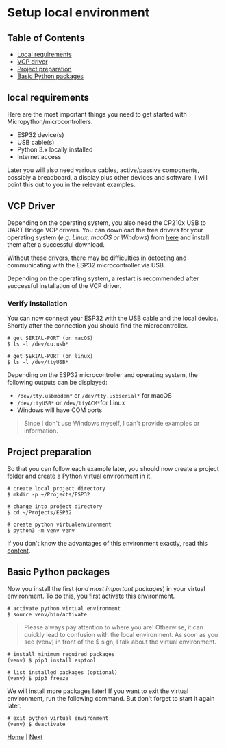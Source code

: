 # Setup local environment

## Table of Contents

- [Local requirements](#local-requirements)
- [VCP driver](#vcp-driver)
- [Project preparation](#project-preparation)
- [Basic Python packages](#basic-python-packages)

## local requirements

Here are the most important things you need to get started with Micropython/microcontrollers.

- ESP32 device(s)
- USB cable(s)
- Python 3.x locally installed
- Internet access

Later you will also need various cables, active/passive components, possibly a breadboard, a display plus other devices and software. I will point this out to you in the relevant examples.

## VCP Driver

Depending on the operating system, you also need the CP210x USB to UART Bridge VCP drivers. You can download the free drivers for your operating system (_e.g. Linux, macOS or Windows_) from [here](https://www.silabs.com/developers/usb-to-uart-bridge-vcp-drivers?tab=downloads) and install them after a successful download.

Without these drivers, there may be difficulties in detecting and communicating with the ESP32 microcontroller via USB.

Depending on the operating system, a restart is recommended after successful installation of the VCP driver.

### Verify installation

You can now connect your ESP32 with the USB cable and the local device. Shortly after the connection you should find the microcontroller.

```shell
# get SERIAL-PORT (on macOS)
$ ls -l /dev/cu.usb*

# get SERIAL-PORT (on linux)
$ ls -l /dev/ttyUSB*
```
Depending on the ESP32 microcontroller and operating system, the following outputs can be displayed:

- `/dev/tty.usbmodem*` or `/dev/tty.usbserial*` for macOS
- `/dev/ttyUSB*` or `/dev/ttyACM*`for Linux
- Windows will have COM ports 

> Since I don't use Windows myself, I can't provide examples or information.

## Project preparation

So that you can follow each example later, you should now create a project folder and create a Python virtual environment in it.

```shell
# create local project directory
$ mkdir -p ~/Projects/ESP32

# change into project directory
$ cd ~/Projects/ESP32

# create python virtualenvironment
$ python3 -m venv venv
```

If you don't know the advantages of this environment exactly, read this [content](https://docs.python.org/3/tutorial/venv.html).

## Basic Python packages

Now you install the first (_and most important packages_) in your virtual environment. To do this, you first activate this environment.

```shell
# activate python virtual environment
$ source venv/bin/activate
```

> Please always pay attention to where you are! Otherwise, it can quickly lead to confusion with the local environment. As soon as you see (venv) in front of the $ sign, I talk about the virtual environment.

```shell
# install minimum required packages
(venv) $ pip3 install esptool

# list installed packages (optional)
(venv) $ pip3 freeze
```

We will install more packages later! If you want to exit the virtual environment, run the following command. But don't forget to start it again later.

```shell
# exit python virtual environment
(venv) $ deactivate
```

[Home](https://github.com/Lupin3000/ESP) | [Next](./002_firmware.md)

